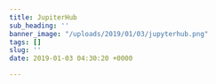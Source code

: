 ```yaml
---
title: JupiterHub
sub_heading: ''
banner_image: "/uploads/2019/01/03/jupyterhub.png"
tags: []
slug: ''
date: 2019-01-03 04:30:20 +0000

---
```

